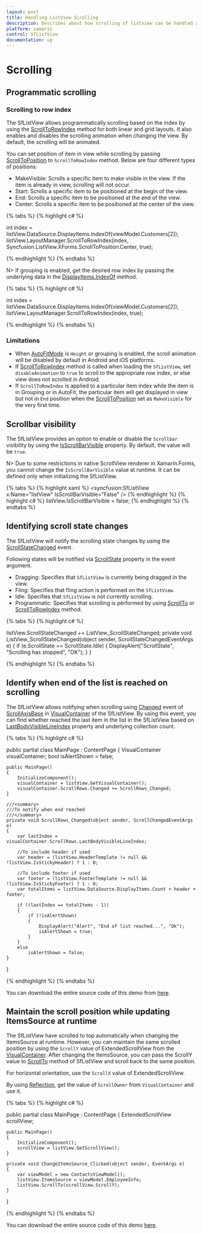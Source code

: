 ```yaml
---
layout: post
title: Handling ListView Scrolling
description: Describes about how scrolling of listview can be handled and customized.
platform: xamarin
control: SfListView
documentation: ug
---
```

# Scrolling

## Programmatic scrolling

### Scrolling to row index

The SfListView allows programmatically scrolling based on the index by using the [ScrollToRowIndex](https://help.syncfusion.com/cr/cref_files/xamarin/Syncfusion.SfListView.XForms~Syncfusion.ListView.XForms.LayoutBase~ScrollToRowIndex.html) method for both linear and grid layouts. It also enables and disables the scrolling animation when changing the view. By default, the scrolling will be animated.

You can set position of item in view while scrolling by passing [ScrollToPosition](https://help.syncfusion.com/cr/cref_files/xamarin/Syncfusion.SfListView.XForms~Syncfusion.ListView.XForms.ScrollToPosition.html) to `ScrollToRowIndex` method. Below are four different types of positions:

* MakeVisible: Scrolls a specific item to make visible in the view. If the item is already in view, scrolling will not occur.
* Start: Scrolls a specific item to be positioned at the begin of the view.
* End: Scrolls a specific item to be positioned at the end of the view.
* Center: Scrolls a specific item to be positioned at the center of the view.

{% tabs %}
{% highlight c# %}

int index = listView.DataSource.DisplayItems.IndexOf(viewModel.Customers[2]); 
listView.LayoutManager.ScrollToRowIndex(index, Syncfusion.ListView.XForms.ScrollToPosition.Center, true); 

{% endhighlight %}
{% endtabs %}

N> If grouping is enabled, get the desired row index by passing the underlying data in the [DisplayItems.IndexOf](https://help.syncfusion.com/cr/cref_files/xamarin/Syncfusion.DataSource.Portable~Syncfusion.DataSource.DisplayItems~IndexOf.html) method.

{% tabs %}
{% highlight c# %}

int index = listView.DataSource.DisplayItems.IndexOf(viewModel.Customers[2]); 
listView.LayoutManager.ScrollToRowIndex(index, true); 

{% endhighlight %}
{% endtabs %}

### Limitations

 * When [AutoFitMode](https://help.syncfusion.com/cr/cref_files/xamarin/Syncfusion.SfListView.XForms~Syncfusion.ListView.XForms.SfListView~AutoFitMode.html) is `Height` or grouping is enabled, the scroll animation will be disabled by default in Android and iOS platforms. 
 * If [ScrollToRowIndex](https://help.syncfusion.com/cr/cref_files/xamarin/Syncfusion.SfListView.XForms~Syncfusion.ListView.XForms.LayoutBase~ScrollToRowIndex.html) method is called when loading the `SfListView`, set `disableAnimation` to `true` to scroll to the appropriate row index, or else view does not scrolled in Android.
 * If `ScrollToRowIndex` is applied to a particular item index while the item is in Grouping or in AutoFit, the particular item will get displayed in view but not in `End` position when the [ScrollToPosition](https://help.syncfusion.com/cr/cref_files/xamarin/Syncfusion.SfListView.XForms~Syncfusion.ListView.XForms.ScrollToPosition.html) set as `MakeVisible` for the very first time.

## Scrollbar visibility

The SfListView provides an option to enable or disable the `Scrollbar` visibility by using the [IsScrollBarVisible](https://help.syncfusion.com/cr/cref_files/xamarin/Syncfusion.SfListView.XForms~Syncfusion.ListView.XForms.SfListView~IsScrollBarVisible.html) property. By default, the value will be `true`.  

N> Due to some restrictions in native ScrollView renderer in Xamarin.Forms, you cannot change the `IsScrollBarVisible` value at runtime. It can be defined only when initializing the SfListView. 

{% tabs %}
{% highlight xaml %}
<syncfusion:SfListView x:Name="listView" IsScrollBarVisible="False" />
{% endhighlight %}
{% highlight c# %}
listView.IsScrollBarVisible = false; 
{% endhighlight %}
{% endtabs %}

## Identifying scroll state changes

The SfListView will notify the scrolling state changes by using the [ScrollStateChanged](https://help.syncfusion.com/cr/cref_files/xamarin/Syncfusion.SfListView.XForms~Syncfusion.ListView.XForms.SfListView~ScrollStateChanged_EV.html) event.

Following states will be notified via [ScrollState](https://help.syncfusion.com/cr/cref_files/xamarin/Syncfusion.SfListView.XForms~Syncfusion.ListView.XForms.ScrollState.html) property in the event argument.

 * Dragging: Specifies that `SfListView` is currently being dragged in the view.
 * Fling: Specifies that fling action is performed on the `SfListView`.
 * Idle: Specifies that `SfListView` is not currently scrolling.
 * Programmatic: Specifies that scrolling is performed by using [ScrollTo](https://help.syncfusion.com/cr/cref_files/xamarin/Syncfusion.SfListView.XForms~Syncfusion.ListView.XForms.SfListView~ScrollTo.html) or [ScrollToRowIndex](https://help.syncfusion.com/cr/cref_files/xamarin/Syncfusion.SfListView.XForms~Syncfusion.ListView.XForms.LayoutBase~ScrollToRowIndex.html) method.

{% tabs %}
{% highlight c# %}

listView.ScrollStateChanged += ListView_ScrollStateChanged;
private void ListView_ScrollStateChanged(object sender, ScrollStateChangedEventArgs e)
{
   if (e.ScrollState == ScrollState.Idle)
   {
      DisplayAlert("ScrollState", "Scrolling has stopped", "OK");
   }
}

{% endhighlight %}
{% endtabs %}

## Identify when end of the list is reached on scrolling

The SfListView allows notifying when scrolling using [Changed](https://help.syncfusion.com/cr/cref_files/xamarin/Syncfusion.GridCommon.Portable~Syncfusion.GridCommon.ScrollAxis.ScrollAxisBase~Changed_EV.html) event of [ScrollAxisBase](http://help.syncfusion.com/cr/cref_files/wpf/Syncfusion.SfGrid.WPF~Syncfusion.UI.Xaml.ScrollAxis.ScrollAxisBase.html) in [VisualContainer](https://help.syncfusion.com/cr/cref_files/xamarin/Syncfusion.SfListView.XForms~Syncfusion.ListView.XForms.VisualContainer.html) of the SfListView. By using this event, you can find whether reached the last item in the list in the SfListView based on [LastBodyVisibleLineIndex](https://help.syncfusion.com/cr/cref_files/xamarin/Syncfusion.GridCommon.Portable~Syncfusion.GridCommon.ScrollAxis.ScrollAxisBase~LastBodyVisibleLineIndex.html) property and underlying collection count.

{% tabs %}
{% highlight c# %}

public partial class MainPage : ContentPage
{
    VisualContainer visualContainer;
    bool isAlertShown = false;

    public MainPage()
    {
        InitializeComponent();
        visualContainer = listView.GetVisualContainer();
        visualContainer.ScrollRows.Changed += ScrollRows_Changed;
    }

    ///<summary>
    ///To notify when end reached
    ///</summary>
    private void ScrollRows_Changed(object sender, ScrollChangedEventArgs e)
    {
        var lastIndex = visualContainer.ScrollRows.LastBodyVisibleLineIndex;

        //To include header if used
        var header = (listView.HeaderTemplate != null && !listView.IsStickyHeader) ? 1 : 0;

        //To include footer if used
        var footer = (listView.FooterTemplate != null && !listView.IsStickyFooter) ? 1 : 0;
        var totalItems = listView.DataSource.DisplayItems.Count + header + footer;

        if ((lastIndex == totalItems - 1))
        {
            if (!isAlertShown)
            {
                DisplayAlert("Alert", "End of list reached...", "Ok");
                isAlertShown = true;
            }
        }
        else
            isAlertShown = false;
    }
}

{% endhighlight %}
{% endtabs %}

You can download the entire source code of this demo from [here](http://www.syncfusion.com/downloads/support/directtrac/general/ze/EndReachedOnScrolling1293175475).

## Maintain the scroll position while updating ItemsSource at runtime

The SfListView have scrolled to top automatically when changing the ItemsSource at runtime. However, you can maintain the same scrolled position by using the `ScrollY` value of ExtendedScrollView from the [VisualContainer](https://help.syncfusion.com/cr/cref_files/xamarin/Syncfusion.SfListView.XForms~Syncfusion.ListView.XForms.VisualContainer.html). After changing the ItemsSource, you can pass the ScrollY value to [ScrollTo](https://help.syncfusion.com/cr/cref_files/xamarin/Syncfusion.SfListView.XForms~Syncfusion.ListView.XForms.SfListView~ScrollTo.html) method of SfListView and scroll back to the same position.

For horizontal orientation, use the `ScrollX` value of ExtendedScrollView.

 By using [Reflection](https://msdn.microsoft.com/en-us/library/system.reflection(v=vs.110).aspx), get the value of `ScrollOwner` from `VisualContainer` and use it.

{% tabs %}
{% highlight c# %}

public partial class MainPage : ContentPage
{
    ExtendedScrollView scrollView;

    public MainPage()
    {
        InitializeComponent();
        scrollView = listView.GetScrollView();
    }

    private void ChangeItemsSource_Clicked(object sender, EventArgs e)
    {
        var viewModel = new ContactsViewModel();
        listView.ItemsSource = viewModel.EmployeeInfo;
        listView.ScrollTo(scrollView.ScrollY);
    }
}

{% endhighlight %}
{% endtabs %}

You can download the entire source code of this demo [here](http://www.syncfusion.com/downloads/support/directtrac/general/ze/ItemsourceScrolling-2031956697).
